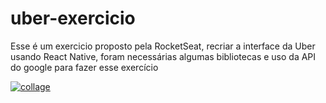 # uber-exercicio
Esse é um exercicio proposto pela RocketSeat, recriar a interface da Uber usando React Native, foram necessárias algumas bibliotecas e uso da API do google para fazer esse exercício 

<a href="https://ibb.co/Gxkm26S"><img src="https://i.ibb.co/8K2k5CZ/collage.png" alt="collage" border="0"></a>
